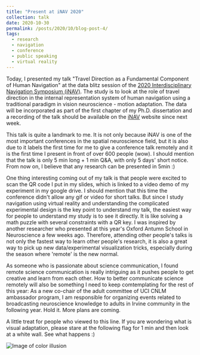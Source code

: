 ```yaml
---
title: "Present at iNAV 2020"
collection: talk
date: 2020-10-30
permalink: /posts/2020/10/blog-post-4/
tags:
  - research
  - navigation
  - conference
  - public speaking
  - virtual reality
---
```



Today, I presented my talk "Travel Direction as a Fundamental Component of Human Navigation" at the data blitz session of the [2020 Interdisciplinary Navigation Symposium (iNAV)](https://inavsymposium.com/). The study is to look at the role of travel direction in the internal representation system of human navigation using a traditional paradigm in vision neuroscience - motion adaptation. The data will be incorporated as part of the first chapter of my Ph.D. dissertation and a recording of the talk should be available on the [iNAV](https://inavsymposium.com/) website since next week.

This talk is quite a landmark to me. It is not only because iNAV is one of the most important conferences in the spatial neuroscience field, but it is also due to it labels the first time for me to give a conference talk remotely and it is the first time I present in front of over 600 people (wow). I should mention that the talk is only 5 min long + 1 min Q&A, with only 5 days' short notice. From now on, I believe that any research can be presented in 5min :)

One thing interesting coming out of my talk is that people were excited to scan the QR code I put in my slides, which is linked to a video demo of my experiment in my google drive. I should mention that  this time the conference didn't allow any gif or video for short talks. But since I study navigation using virtual reality and understanding the complicated experimental design is the key point to understand my talk, the easiest way for people to understand my study is to see it directly. It is like solving a math puzzle with several constraints with a QR key. I was inspired by another researcher who presented at this year's Oxford Antumn School in Neuroscience a few weeks ago. Therefore, attending other people's talks is not only the fastest way to learn other people's research, it is also a great way to pick up new data/experimental visualization tricks, especially during the season where 'remote' is the new normal.

As someone who is passionate about science communication, I found remote science communication is really intriguing as it pushes people to get creative and learn from each other. How to better communicate science remotely will also be something I need to keep comtemplating for the rest of this year: As a new co-chair of the adult committee of UCI CNLM ambassador program, I am responsible for organizing events related to broadcasting neuroscience knowledge to adults in Irvine community in the following year. Hold it. More plans are coming.

A little treat for people who viewed to this line. If you are wondering what is visual adaptation, please stare at the following flag for 1 min and then look at a white wall. See what happens :) 

![Image of color illusion](https://raw.githubusercontent.com/LilianYou/LilianYou.github.io/master/images/red_green_flag.png)


